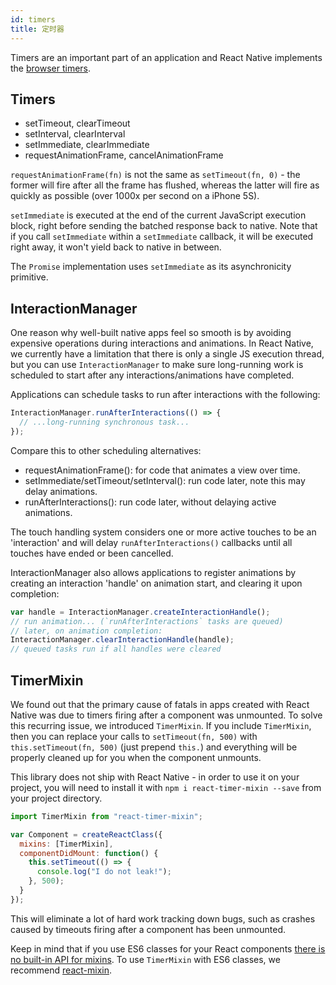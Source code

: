 ```yaml
---
id: timers
title: 定时器
---
```


Timers are an important part of an application and React Native implements the [browser timers](https://developer.mozilla.org/en-US/Add-ons/Code_snippets/Timers).

## Timers

* setTimeout, clearTimeout
* setInterval, clearInterval
* setImmediate, clearImmediate
* requestAnimationFrame, cancelAnimationFrame

`requestAnimationFrame(fn)` is not the same as `setTimeout(fn, 0)` - the former will fire after all the frame has flushed, whereas the latter will fire as quickly as possible (over 1000x per second on a iPhone 5S).

`setImmediate` is executed at the end of the current JavaScript execution block, right before sending the batched response back to native. Note that if you call `setImmediate` within a `setImmediate` callback, it will be executed right away, it won't yield back to native in between.

The `Promise` implementation uses `setImmediate` as its asynchronicity primitive.

## InteractionManager

One reason why well-built native apps feel so smooth is by avoiding expensive operations during interactions and animations. In React Native, we currently have a limitation that there is only a single JS execution thread, but you can use `InteractionManager` to make sure long-running work is scheduled to start after any interactions/animations have completed.

Applications can schedule tasks to run after interactions with the following:

```javascript
InteractionManager.runAfterInteractions(() => {
  // ...long-running synchronous task...
});
```

Compare this to other scheduling alternatives:

* requestAnimationFrame(): for code that animates a view over time.
* setImmediate/setTimeout/setInterval(): run code later, note this may delay animations.
* runAfterInteractions(): run code later, without delaying active animations.

The touch handling system considers one or more active touches to be an 'interaction' and will delay `runAfterInteractions()` callbacks until all touches have ended or been cancelled.

InteractionManager also allows applications to register animations by creating an interaction 'handle' on animation start, and clearing it upon completion:

```javascript
var handle = InteractionManager.createInteractionHandle();
// run animation... (`runAfterInteractions` tasks are queued)
// later, on animation completion:
InteractionManager.clearInteractionHandle(handle);
// queued tasks run if all handles were cleared
```

## TimerMixin

We found out that the primary cause of fatals in apps created with React Native was due to timers firing after a component was unmounted. To solve this recurring issue, we introduced `TimerMixin`. If you include `TimerMixin`, then you can replace your calls to `setTimeout(fn, 500)` with `this.setTimeout(fn, 500)` (just prepend `this.`) and everything will be properly cleaned up for you when the component unmounts.

This library does not ship with React Native - in order to use it on your project, you will need to install it with `npm i react-timer-mixin --save` from your project directory.

```javascript
import TimerMixin from "react-timer-mixin";

var Component = createReactClass({
  mixins: [TimerMixin],
  componentDidMount: function() {
    this.setTimeout(() => {
      console.log("I do not leak!");
    }, 500);
  }
});
```

This will eliminate a lot of hard work tracking down bugs, such as crashes caused by timeouts firing after a component has been unmounted.

Keep in mind that if you use ES6 classes for your React components [there is no built-in API for mixins](https://facebook.github.io/react/blog/2015/01/27/react-v0.13.0-beta-1.html#mixins). To use `TimerMixin` with ES6 classes, we recommend [react-mixin](https://github.com/brigand/react-mixin).
